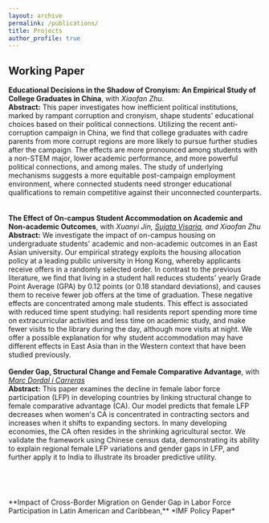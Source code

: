 ```yaml
---
layout: archive
permalink: /publications/
title: Projects
author_profile: true
---
```

## Working Paper
**Educational Decisions in the Shadow of Cronyism: An Empirical Study of College Graduates in China**, with *Xiaofan Zhu*.
<br>
**Abstract:** This paper investigates how inefficient political institutions, marked by rampant corruption and cronyism, shape students' educational choices based on their political connections. Utilizing the recent anti-corruption campaign in China, we find that college graduates with cadre parents from more corrupt regions are more likely to pursue further studies after the campaign. The effects are more pronounced among students with a non-STEM major, lower academic performance, and more powerful political connections, and among males. The study of underlying mechanisms suggests a more equitable post-campaign employment environment, where connected students need stronger educational qualifications to remain competitive against their unconnected counterparts. <br>
<br>
<br>
**The Effect of On-campus Student Accommodation on Academic and Non-academic Outcomes**, 
with *Xuanyi Jin, [Sujata Visaria](https://apc01.safelinks.protection.outlook.com/?url=https%3A%2F%2Fwww.bayes.city.ac.uk%2Ffaculties-and-research%2Fexperts%2Fsujata-visaria&data=05%7C02%7Ccxiang%40connect.ust.hk%7C1e2724f47e7c42a5094208dd9207f12d%7C6c1d415239d044ca88d9b8d6ddca0708%7C1%7C0%7C638827285053867272%7CUnknown%7CTWFpbGZsb3d8eyJFbXB0eU1hcGkiOnRydWUsIlYiOiIwLjAuMDAwMCIsIlAiOiJXaW4zMiIsIkFOIjoiTWFpbCIsIldUIjoyfQ%3D%3D%7C0%7C%7C%7C&sdata=6zXdN2yJVBbASE9u503tdrHPx3X%2FQPCKPtuMi8BAD2g%3D&reserved=0), and Xiaofan Zhu*
<br>
**Abstract:** We investigate the impact of on-campus housing on undergraduate students' academic and non-academic outcomes in an East Asian university. Our empirical strategy exploits the housing allocation policy at a leading public university in Hong Kong, whereby applicants receive offers in a randomly selected order. In contrast to the previous literature, we find that living in a student hall reduces students' yearly Grade Point Average (GPA) by 0.12 points (or 0.18 standard deviations), and causes them to receive fewer job offers at the time of graduation. These negative effects are concentrated among male students. This effect is associated with reduced time spent studying: hall residents report spending more time on extracurricular activities and less time on academic study, and make fewer visits to the library during the day, although more visits at night. We offer a possible explanation for why student accommodation may have different effects in East Asia than in the Western context that have been studied previously.<br>
<br>
**Gender Gap, Structural Change and Female Comparative Advantage**, with [*Marc Dordal i Carreras*](https://apc01.safelinks.protection.outlook.com/?url=https%3A%2F%2Fmarcdordal.github.io%2F&data=05%7C02%7Ccxiang%40connect.ust.hk%7Cf0b9281d060842169e0108dda71b5d66%7C6c1d415239d044ca88d9b8d6ddca0708%7C1%7C0%7C638850458173818548%7CUnknown%7CTWFpbGZsb3d8eyJFbXB0eU1hcGkiOnRydWUsIlYiOiIwLjAuMDAwMCIsIlAiOiJXaW4zMiIsIkFOIjoiTWFpbCIsIldUIjoyfQ%3D%3D%7C0%7C%7C%7C&sdata=NIHs7Z5tA6utbX9rWOScs%2BZLXc6VkSEFzMyEOKRYzuU%3D&reserved=0) <br>
**Abstract:** This paper examines the decline in female labor force participation (LFP) in developing countries by linking structural change to female comparative advantage (CA). Our model predicts that female LFP decreases when women's CA is concentrated in contracting sectors and increases when it shifts to expanding sectors. In many developing economies, the CA often resides in the shrinking agricultural sector. We validate the framework using Chinese census data, demonstrating its ability to explain regional female LFP variations and gender gaps in LFP, and further apply it to India to illustrate its broader predictive utility. <br>
# <!-- [Slides_April2023](https://www.dropbox.com/scl/fi/99oc9h4x05ns53c4asab7/Slides_Chen-Cassie-Xiang.pdf?rlkey=tb1k63fac888p5qj28tf5ozbc&st=9on2tzx3&dl=0) <br> -->
<br>
<br>
**Impact of Cross-Border Migration on Gender Gap in Labor Force Participation in Latin American and Caribbean,** *IMF Policy Paper* <br>
